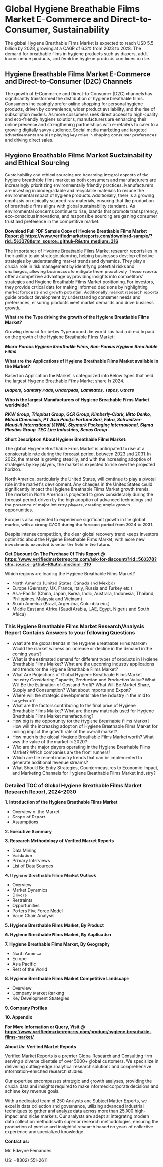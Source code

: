 <h1>Global Hygiene Breathable Films Market E-Commerce and Direct-to-Consumer, Sustainability</h1><p class=""><p>The global Hygiene Breathable Films Market is expected to reach USD 5.5 billion by 2028, growing at a CAGR of 6.3% from 2023 to 2028. The demand for breathable films in hygiene products such as diapers, adult incontinence products, and feminine hygiene products continues to rise.</p><h2>Hygiene Breathable Films Market E-Commerce and Direct-to-Consumer (D2C) Channels</h2><p>The growth of E-Commerce and Direct-to-Consumer (D2C) channels has significantly transformed the distribution of hygiene breathable films. Consumers increasingly prefer online shopping for personal hygiene products, driven by convenience, wider product availability, and the rise of subscription models. As more consumers seek direct access to high-quality and eco-friendly hygiene solutions, manufacturers are enhancing their online presence and strengthening partnerships with e-retailers to cater to a growing digitally savvy audience. Social media marketing and targeted advertisements are also playing key roles in shaping consumer preferences and driving direct sales.</p><h2>Hygiene Breathable Films Market Sustainability and Ethical Sourcing</h2><p>Sustainability and ethical sourcing are becoming integral aspects of the hygiene breathable films market as both consumers and manufacturers are increasingly prioritizing environmentally friendly practices. Manufacturers are investing in biodegradable and recyclable materials to reduce the environmental impact of hygiene products. Additionally, there is a growing emphasis on ethically sourced raw materials, ensuring that the production of breathable films aligns with global sustainability standards. As environmental concerns continue to rise, brands that promote transparency, eco-conscious innovations, and responsible sourcing are gaining consumer trust and preference in the competitive market.</p></p><p class=""><strong>Download Full PDF Sample Copy of Hygiene Breathable Films Market Report @ <a href="https://www.verifiedmarketreports.com/download-sample/?rid=563378&utm_source=github-R&utm_medium=316" target="_blank">https://www.verifiedmarketreports.com/download-sample/?rid=563378&utm_source=github-R&utm_medium=316</a></strong></p><p>The importance of&nbsp;Hygiene Breathable Films Market research reports lies in their ability to aid strategic planning, helping businesses develop effective strategies by understanding market trends and dynamics. They play a crucial role in risk management by identifying potential risks and challenges, allowing businesses to mitigate them proactively. These reports offer a competitive advantage by providing insights into competitors' strategies and Hygiene Breathable Films Market positioning. For investors, they provide critical data for making informed decisions by highlighting market forecasts and growth potential. Additionally, market research reports guide product development by understanding consumer needs and preferences, ensuring products meet market demands and drive business growth.</p><p><strong>What are the&nbsp;Type driving the growth of the Hygiene Breathable Films Market?</strong></p><p id="" class="">Growing demand for below Type around the world has had a direct impact on the growth of the Hygiene Breathable Films Market:</p><p class=""><em><strong>Micro-Porous Hygiene Breathable Films, Non-Porous Hygiene Breathable Films</strong></em></p><p class=""><strong>What are the&nbsp;Applications&nbsp;of Hygiene Breathable Films Market available in the Market?</strong></p><p id="" class="">Based on Application the Market is categorized into Below types that held the largest Hygiene Breathable Films Market share In 2024.</p><p class=""><em><strong>Diapers, Sanitary Pads, Underpads, Laminates, Tapes, Others</strong></em></p><p class=""><strong>Who is the largest Manufacturers of Hygiene Breathable Films Market worldwide?</strong></p><p><em><strong>RKW Group, Trioplast Group, GCR Group, Kimberly-Clark, Nitto Denko, Mitsui Chemicals, PT Asia Pacific Fortuna Sari, Fatra, Schweitzer-Mauduit International (SWM), Skymark Packaging International, Sigma Plastics Group, TEC Line Industries, Secos Group</strong></em></p><p id="" class=""><strong>Short Description About Hygiene Breathable Films Market:</strong></p><p>The global Hygiene Breathable Films Market is anticipated to rise at a considerable rate during the forecast period, between 2023 and 2031. In 2022, the market is growing steadily, and with the increasing adoption of strategies by key players, the market is expected to rise over the projected horizon.</p><p>North America, particularly the United States, will continue to play a pivotal role in the market's development. Any changes in the United States could significantly impact the Hygiene Breathable Films Market growth trends. The market in North America is projected to grow considerably during the forecast period, driven by the high adoption of advanced technology and the presence of major industry players, creating ample growth opportunities.</p><p>Europe is also expected to experience significant growth in the global market, with a strong CAGR during the forecast period from 2024 to 2031.</p><p>Despite intense competition, the clear global recovery trend keeps investors optimistic about the Hygiene Breathable Films Market, with more new investments expected to enter the field in the future.</p><p id="" class=""><strong>Get Discount On The Purchase Of This Report @ <a href="https://www.verifiedmarketreports.com/ask-for-discount/?rid=563378?utm_source=github-R&utm_medium=316" target="_blank">https://www.verifiedmarketreports.com/ask-for-discount/?rid=563378?utm_source=github-R&utm_medium=316</a></strong></p><p class="">Which regions are leading the Hygiene Breathable Films Market?</p><ul><li>North America (United States, Canada and Mexico)</li><li>Europe (Germany, UK, France, Italy, Russia and Turkey etc.)</li><li>Asia-Pacific (China, Japan, Korea, India, Australia, Indonesia, Thailand, Philippines, Malaysia and Vietnam)</li><li>South America (Brazil, Argentina, Columbia etc.)</li><li>Middle East and Africa (Saudi Arabia, UAE, Egypt, Nigeria and South Africa)</li></ul><h3 id="" class="">This Hygiene Breathable Films Market Research/Analysis Report Contains Answers to your following Questions</h3><ul><li>What are the global trends in the Hygiene Breathable Films Market? Would the market witness an increase or decline in the demand in the coming years?</li><li>What is the estimated demand for different types of products in Hygiene Breathable Films Market? What are the upcoming industry applications and trends for the Hygiene Breathable Films Market?</li><li>What Are Projections of Global Hygiene Breathable Films Market Industry Considering Capacity, Production and Production Value? What Will Be the Estimation of Cost and Profit? What Will Be Market Share, Supply and Consumption? What about imports and Export?</li><li>Where will the strategic developments take the industry in the mid to long-term?</li><li>What are the factors contributing to the final price of Hygiene Breathable Films Market? What are the raw materials used for Hygiene Breathable Films Market manufacturing?</li><li>How big is the opportunity for the Hygiene Breathable Films Market? How will the increasing adoption of Hygiene Breathable Films Market for mining impact the growth rate of the overall market?</li><li>How much is the global Hygiene Breathable Films Market worth? What was the value of the market In 2020?</li><li>Who are the major players operating in the Hygiene Breathable Films Market? Which companies are the front runners?</li><li>Which are the recent industry trends that can be implemented to generate additional revenue streams?</li><li>What Should Be Entry Strategies, Countermeasures to Economic Impact, and Marketing Channels for Hygiene Breathable Films Market Industry?</li></ul><h3 id="" class="">Detailed TOC of Global Hygiene Breathable Films Market Research Report, 2024-2030</h3><p id="" class=""><strong>1. Introduction of the Hygiene Breathable Films Market</strong></p><ul><li>Overview of the Market</li><li>Scope of Report</li><li>Assumptions</li></ul><p id="" class=""><strong>2. Executive Summary</strong></p><p id="" class=""><strong>3. Research Methodology of Verified Market Reports</strong></p><ul><li>Data Mining</li><li>Validation</li><li>Primary Interviews</li><li>List of Data Sources</li></ul><p id="" class=""><strong>4. Hygiene Breathable Films Market Outlook</strong></p><ul><li>Overview</li><li>Market Dynamics</li><li>Drivers</li><li>Restraints</li><li>Opportunities</li><li>Porters Five Force Model</li><li>Value Chain Analysis</li></ul><p id="" class=""><strong>5. Hygiene Breathable Films Market, By Product</strong></p><p id="" class=""><strong>6. Hygiene Breathable Films Market, By Application</strong></p><p id="" class=""><strong>7. Hygiene Breathable Films Market, By Geography</strong></p><ul><li>North America</li><li>Europe</li><li>Asia Pacific</li><li>Rest of the World</li></ul><p id="" class=""><strong>8. Hygiene Breathable Films Market Competitive Landscape</strong></p><ul><li>Overview</li><li>Company Market Ranking</li><li>Key Development Strategies</li></ul><p id="" class=""><strong>9. Company Profiles</strong></p><p id="" class=""><strong>10. Appendix</strong></p><p id="" class=""><strong>For More Information or Query, Visit @ <a href="https://www.verifiedmarketreports.com/product/hygiene-breathable-films-market/" target="_blank">https://www.verifiedmarketreports.com/product/hygiene-breathable-films-market/</a></strong></p><p id="" class=""><strong>About Us: Verified Market Reports</strong></p><p id="" class="">Verified Market Reports is a premier Global Research and Consulting firm serving a diverse clientele of over 5000+ global customers. We specialize in delivering cutting-edge analytical research solutions and comprehensive information-enriched research studies.</p><p id="" class="">Our expertise encompasses strategic and growth analyses, providing the crucial data and insights required to make informed corporate decisions and achieve key revenue goals.</p><p id="" class="">With a dedicated team of 250 Analysts and Subject Matter Experts, we excel in data collection and governance, utilizing advanced industrial techniques to gather and analyze data across more than 25,000 high-impact and niche markets. Our analysts are adept at integrating modern data collection methods with superior research methodologies, ensuring the production of precise and insightful research based on years of collective experience and specialized knowledge.</p><p id="" class=""><strong>Contact us:</strong></p><p id="" class="">Mr. Edwyne Fernandes</p><p id="" class="">US: +1(302) 551-2611</p>